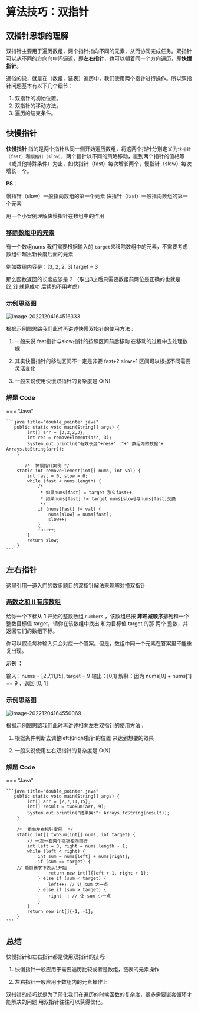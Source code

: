 # 算法技巧：双指针

## 双指针思想的理解	

双指针主要用于遍历数组，两个指针指向不同的元素，从而协同完成任务。双指针可以从不同的方向向中间逼近，即**左右指针**，也可以朝着同一个方向遍历，即**快慢指针**。

通俗的说，就是在（数组，链表）遍历中，我们使用两个指针进行操作。所以双指针问题基本有以下几个细节：

1. 双指针的初始位置。
2. 双指针的移动方法。
3. 遍历的结束条件。

## 快慢指针

**快慢指针** 指的是两个指针从同一侧开始遍历数组，将这两个指针分别定义为`快指针（fast）`和`慢指针（slow）`，两个指针以不同的策略移动，直到两个指针的值相等（或其他特殊条件）为止，如快指针（fast）每次增长两个，慢指针（slow）每次增长一个。

**PS**：

慢指针（slow）一般指向数组的第一个元素
快指针（fast）一般指向数组的第一个元素

用一个小案例理解快慢指针在数组中的作用

### [移除数组中的元素](https://leetcode.cn/problems/remove-element/)

有一个数组nums 我们需要根据输入的 `target`来移除数组中的元素，不需要考虑数组中超出新长度后面的元素

例如数组内容是：[3, 2, 2, 3]   target = 3

那么函数返回的长度应该是 2 （取出3之后只需要数组前两位是正确的也就是 [2,2] 就算成功 后续的不用考虑）

### 示例思路图

![image-20221204164516333](Double_pointer.assets/image-20221204164516333.png)



根据示例图思路我们此时再讲述快慢双指针的使用方法 :

1. 一般来说 fast指针与slow指针的按照区间前后移动 在移动的过程中去处理数据

2. 其实快慢指针的移动区间不一定是非要 fast+2 slow+1 区间可以根据不同需要灵活变化

3. 一般来说使用快慢双指针的复杂度是 O(N)

### 解题 Code

=== "Java"

    ```java title="double_pointer.java"
       public static void main(String[] args) {
            int[] arr = {3,2,2,3};
            int res = removeElement(arr, 3);
            System.out.println("有效长度"+res+" :"+" 数组内的数据"+ Arrays.toString(arr));
        }
    
           /*  快慢指针案例 */
        static int removeElement(int[] nums, int val) {
            int fast = 0, slow = 0;
            while (fast < nums.length) {
                /*
                 * 如果nums[fast] = target 那么fast++，
                 * 如果nums[fast] != target nums[slow]与nums[fast]交换
                 */
                if (nums[fast] != val) {
                    nums[slow] = nums[fast];
                    slow++;
                }
                fast++;
            }
            return slow;
        }
    ```



## 左右指针

这里引用一道入门的数组题目的双指针解法来理解对撞双指针

### [两数之和 II 有序数组](https://leetcode.cn/problems/two-sum-ii-input-array-is-sorted/)

给你一个下标从 **1** 开始的整数数组 `numbers` ，该数组已按 **非递减顺序排列**和一个整数目标值 target，请你在该数组中找出 和为目标值 target  的那 两个 整数，并返回它们的数组下标。

你可以假设每种输入只会对应一个答案。但是，数组中同一个元素在答案里不能重复出现。

**示例 ：**

输入：nums = [2,7,11,15], target = 9
输出：[0,1]
解释：因为 nums[0] + nums[1] == 9 ，返回 [0, 1] 

### 示例思路图

![image-20221204164550069](Double_pointer.assets/image-20221204164550069.png)

根据示例图思路我们此时再讲述相向左右双指针的使用方法 :

1. 根据条件判断去调整left和right指针的位置 来达到想要的效果

2. 一般来说使用左右双指针的复杂度是 O(N)

### 解题 Code

=== "Java"

    ```java title="double_pointer.java"
       public static void main(String[] args) {
            int[] arr = {2,7,11,15};
            int[] result = twoSum(arr, 9);
            System.out.println("结果集:"+ Arrays.toString(result));
        }
    
        /*  相向左右指针案例  */
        static int[] twoSum(int[] nums, int target) {
            // 一左一右两个指针相向而行
            int left = 0, right = nums.length - 1;
            while (left < right) {
                int sum = nums[left] + nums[right];
                if (sum == target) {
    	// 题目要求下表从1开始
                    return new int[]{left + 1, right + 1};
                } else if (sum < target) {
                    left++; // 让 sum 大一点
                } else if (sum > target) {
                    right--; // 让 sum 小一点
                }
            }
            return new int[]{-1, -1};
        }
    ```

## 总结

快慢指针和左右指针都是使用双指针的技巧:

1. 快慢指针一般应用于需要遍历比较或者是数组，链表的元素操作

2. 左右指针一般应用于数组内的元素操作上

双指针的技巧就是为了简化我们在遍历的时候函数的复杂度，很多需要嵌套循环才能解决的问题 用双指针往往可以获得优化。